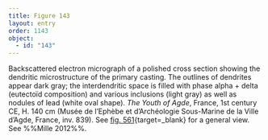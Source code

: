```yaml
---
title: Figure 143
layout: entry
order: 1143
object:
  - id: "143"
---
```


Backscattered electron micrograph of a polished cross section showing the dendritic microstructure of the primary casting. The outlines of dendrites appear dark gray; the interdendritic space is filled with phase alpha + delta (eutectoïd composition) and various inclusions (light gray) as well as nodules of lead (white oval shape). *The Youth of Agde*, France, 1st century CE, H. 140 cm (Musée de l’Ephèbe et d’Archéologie Sous-Marine de la Ville d’Agde, France, inv. 839). See [fig. 561](/visual-atlas/#fig-561){target=_blank} for a general view. See %%Mille 2012%%.
